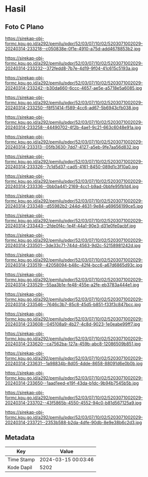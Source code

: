 # Hasil

## Foto C Plano

https://sirekap-obj-formc.kpu.go.id/a292/pemilu/pdpr/52/03/07/10/02/5203071002029-20240314-233218--c050838e-0f1e-4910-a75d-add4678853b2.jpg

https://sirekap-obj-formc.kpu.go.id/a292/pemilu/pdpr/52/03/07/10/02/5203071002029-20240314-233232--372fedd8-7b7e-4d19-9f04-41c615c5193a.jpg

https://sirekap-obj-formc.kpu.go.id/a292/pemilu/pdpr/52/03/07/10/02/5203071002029-20240314-233242--b30da660-6ccc-4657-ae5e-a5718e5a6085.jpg

https://sirekap-obj-formc.kpu.go.id/a292/pemilu/pdpr/52/03/07/10/02/5203071002029-20240314-233250--f8f51414-f589-4cc6-ad67-5b6943cfb038.jpg

https://sirekap-obj-formc.kpu.go.id/a292/pemilu/pdpr/52/03/07/10/02/5203071002029-20240314-233258--44490702-4f2b-4ae1-9c21-663c6048e91a.jpg

https://sirekap-obj-formc.kpu.go.id/a292/pemilu/pdpr/52/03/07/10/02/5203071002029-20240314-233313--05fb3630-7dd7-4127-a5eb-9fe7aa56d832.jpg

https://sirekap-obj-formc.kpu.go.id/a292/pemilu/pdpr/52/03/07/10/02/5203071002029-20240314-233326--7c1d5d37-cad5-4161-8450-089d1c3f10a0.jpg

https://sirekap-obj-formc.kpu.go.id/a292/pemilu/pdpr/52/03/07/10/02/5203071002029-20240314-233336--0bb0a441-2169-4cc1-b9ad-0bbfe95fb1d4.jpg

https://sirekap-obj-formc.kpu.go.id/a292/pemilu/pdpr/52/03/07/10/02/5203071002029-20240314-233348--d55982b2-244d-4631-9e84-a69656199ce5.jpg

https://sirekap-obj-formc.kpu.go.id/a292/pemilu/pdpr/52/03/07/10/02/5203071002029-20240314-233443--2fde0f4c-1e4f-44a1-90e3-d31e0fe0acbf.jpg

https://sirekap-obj-formc.kpu.go.id/a292/pemilu/pdpr/52/03/07/10/02/5203071002029-20240314-233501--3de33c71-744d-4563-9d2c-52158981242d.jpg

https://sirekap-obj-formc.kpu.go.id/a292/pemilu/pdpr/52/03/07/10/02/5203071002029-20240314-233519--42058094-b48c-42f4-bcc6-a67d6865d93c.jpg

https://sirekap-obj-formc.kpu.go.id/a292/pemilu/pdpr/52/03/07/10/02/5203071002029-20240314-233529--55aa3b1e-fe48-455e-a2fe-eb3783a444e1.jpg

https://sirekap-obj-formc.kpu.go.id/a292/pemilu/pdpr/52/03/07/10/02/5203071002029-20240314-233546--7646c3b7-85c8-45d5-b851-f33f3c847bcc.jpg

https://sirekap-obj-formc.kpu.go.id/a292/pemilu/pdpr/52/03/07/10/02/5203071002029-20240314-233608--045108a9-4b27-4c8d-9023-1e0eabe99ff7.jpg

https://sirekap-obj-formc.kpu.go.id/a292/pemilu/pdpr/52/03/07/10/02/5203071002029-20240314-233620--ca7562ba-127a-459b-abc8-12086509b851.jpg

https://sirekap-obj-formc.kpu.go.id/a292/pemilu/pdpr/52/03/07/10/02/5203071002029-20240314-233631--1a98834b-8d05-4dde-8658-88091d6e0b0b.jpg

https://sirekap-obj-formc.kpu.go.id/a292/pemilu/pdpr/52/03/07/10/02/5203071002029-20240314-233650--1aad1eed-e19f-43da-b1dc-9b94b7545b5b.jpg

https://sirekap-obj-formc.kpu.go.id/a292/pemilu/pdpr/52/03/07/10/02/5203071002029-20240314-233702--43f5865b-4550-4552-94c0-b81d567125a9.jpg

https://sirekap-obj-formc.kpu.go.id/a292/pemilu/pdpr/52/03/07/10/02/5203071002029-20240314-233721--2353b588-b2da-4dfe-90db-8e9e38b6c2d3.jpg


## Metadata

| Key        | Value               |
| ---------- | ------------------- |
| Time Stamp | 2024-03-15 00:03:46 |
| Kode Dapil | 5202                |



